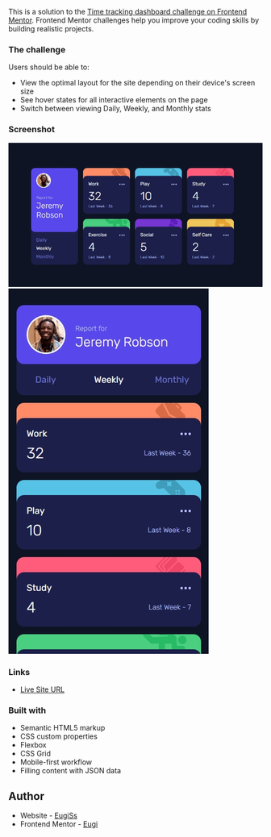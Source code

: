 This is a solution to the [Time tracking dashboard challenge on Frontend Mentor](https://www.frontendmentor.io/challenges/time-tracking-dashboard-UIQ7167Jw). Frontend Mentor challenges help you improve your coding skills by building realistic projects.

### The challenge

Users should be able to:

- View the optimal layout for the site depending on their device's screen size
- See hover states for all interactive elements on the page
- Switch between viewing Daily, Weekly, and Monthly stats

### Screenshot

![](/screenshots/desktop.jpg)
![](/screenshots/mobile.jpg)

### Links

- [Live Site URL](https://eugiss.github.io/Time-tracking-dashboard/)

### Built with

- Semantic HTML5 markup
- CSS custom properties
- Flexbox
- CSS Grid
- Mobile-first workflow
- Filling content with JSON data

## Author

- Website - [EugiSs](https://github.com/EugiSs)
- Frontend Mentor - [Eugi](https://www.frontendmentor.io/profile/EugiSs)
